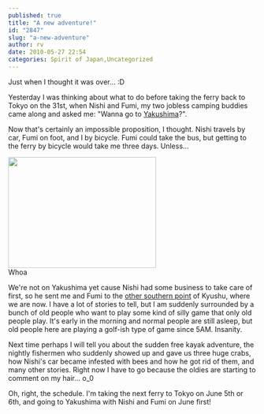 ```yaml
---
published: true
title: "A new adventure!"
id: "2847"
slug: "a-new-adventure"
author: rv
date: 2010-05-27 22:54
categories: Spirit of Japan,Uncategorized
---
```

Just when I thought it was over... :D

Yesterday I was thinking about what to do before taking the ferry back to Tokyo on the 31st, when Nishi and Fumi, my two jobless camping buddies came along and asked me: "Wanna go to <a href="https://en.wikipedia.org/wiki/Yakushima" target="_blank">Yakushima</a>?".

Now that's certainly an impossible proposition, I thought. Nishi travels by car, Fumi on foot, and I by bicycle. Fumi could take the bus, but getting to the ferry by bicycle would take me three days. Unless...

<div class="caption">
<a href="https://s3.amazonaws.com/cfwblog/uploads/2010/05/img_4594.jpg"><img class="size-medium wp-image-2848" title="IMG_4594" src="https://s3.amazonaws.com/cfwblog/uploads/2010/05/img_4594.jpg?w=300" alt="" width="300" height="225" /></a>
<div class="caption-text">Whoa</div>
</div>

We're not on Yakushima yet cause Nishi had some business to take care of first, so he sent me and Fumi to the <a href="http://maps.google.com/?ie=UTF8&amp;hq=&amp;hnear=Kagoshima+Prefecture,+Japan&amp;ll=31.1639,130.585556&amp;spn=0.038999,0.084543&amp;z=14" target="_blank">other southern point</a> of Kyushu, where we are now. I have a lot of stories to tell, but I am suddenly surrounded by a bunch of old people who want to play some kind of silly game that only old people play. It's early in the morning and normal people are still asleep, but old people here are playing a golf-ish type of game since 5AM. Insanity.

Next time perhaps I will tell you about the sudden free kayak adventure, the nightly fishermen who suddenly showed up and gave us three huge crabs, how Nishi's car became infested with bees and how he got rid of them, and many other stories. Right now I have to go because the oldies are starting to comment on my hair... o_0

Oh, right, the schedule. I'm taking the next ferry to Tokyo on June 5th or 6th, and going to Yakushima with Nishi and Fumi on June first!
